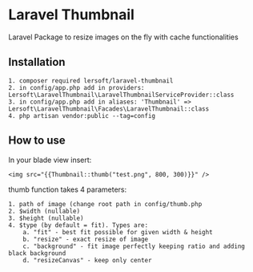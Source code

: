 # Laravel Thumbnail

Laravel Package to resize images on the fly with cache functionalities

## Installation

    1. composer required lersoft/laravel-thumbnail
    2. in config/app.php add in providers: Lersoft\LaravelThumbnail\LaravelThumbnailServiceProvider::class
    3. in config/app.php add in aliases: 'Thumbnail' => Lersoft\LaravelThumbnail\Facades\LaravelThumbnail::class
    4. php artisan vendor:public --tag=config
    
## How to use

In your blade view insert:
    
    <img src="{{Thumbnail::thumb("test.png", 800, 300)}}" />
    
thumb function takes 4 parameters:

    1. path of image (change root path in config/thumb.php
    2. $width (nullable)
    3. $height (nullable)
    4. $type (by default = fit). Types are:
        a. "fit" - best fit possible for given width & height
        b. "resize" - exact resize of image
        c. "background" - fit image perfectly keeping ratio and adding black background
        d. "resizeCanvas" - keep only center